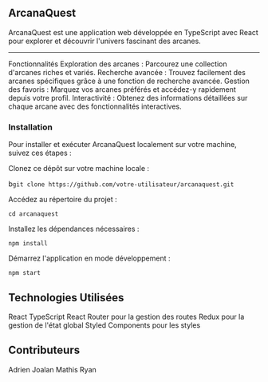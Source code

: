 ## ArcanaQuest
ArcanaQuest est une application web développée en TypeScript avec React pour explorer et découvrir l'univers fascinant des arcanes.
***
Fonctionnalités
Exploration des arcanes : Parcourez une collection d'arcanes riches et variés.
Recherche avancée : Trouvez facilement des arcanes spécifiques grâce à une fonction de recherche avancée.
Gestion des favoris : Marquez vos arcanes préférés et accédez-y rapidement depuis votre profil.
Interactivité : Obtenez des informations détaillées sur chaque arcane avec des fonctionnalités interactives.

### Installation
Pour installer et exécuter ArcanaQuest localement sur votre machine, suivez ces étapes :

Clonez ce dépôt sur votre machine locale :

b`git clone https://github.com/votre-utilisateur/arcanaquest.git`

Accédez au répertoire du projet :

`cd arcanaquest`

Installez les dépendances nécessaires :

`npm install`

Démarrez l'application en mode développement :

`npm start`

## Technologies Utilisées
React
TypeScript
React Router pour la gestion des routes
Redux pour la gestion de l'état global
Styled Components pour les styles

## Contributeurs
Adrien
Joalan
Mathis
Ryan

